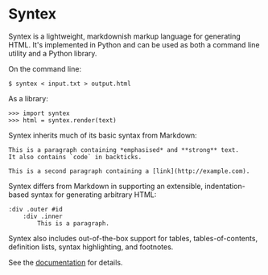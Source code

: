 
# Syntex

Syntex is a lightweight, markdownish markup language for generating HTML. It's implemented in Python and can be used as both a command line utility and a Python library.

On the command line:

    $ syntex < input.txt > output.html

As a library:

    >>> import syntex
    >>> html = syntex.render(text)

Syntex inherits much of its basic syntax from Markdown:

    This is a paragraph containing *emphasised* and **strong** text.
    It also contains `code` in backticks.

    This is a second paragraph containing a [link](http://example.com).

Syntex differs from Markdown in supporting an extensible, indentation-based syntax for generating arbitrary HTML:

    :div .outer #id
        :div .inner
            This is a paragraph.

Syntex also includes out-of-the-box support for tables, tables-of-contents, definition lists, syntax highlighting, and footnotes.

See the [documentation](http://mulholland.xyz/docs/syntex/) for details.
